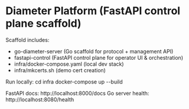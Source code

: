 # Diameter Platform (FastAPI control plane scaffold)

Scaffold includes:
- go-diameter-server (Go scaffold for protocol + management API)
- fastapi-control (FastAPI control plane for operator UI & orchestration)
- infra/docker-compose.yaml (local dev stack)
- infra/mkcerts.sh (demo cert creation)

Run locally:
  cd infra
  docker-compose up --build

FastAPI docs: http://localhost:8000/docs
Go server health: http://localhost:8080/health
